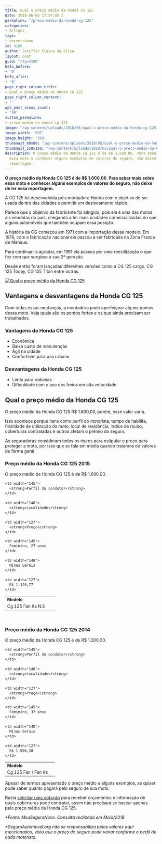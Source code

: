 ```yaml
---
title: Qual o preço médio da Honda CG 125
date: 2018-06-05 17:54:05 Z
permalink: "/preco-medio-da-honda-cg-125"
categories:
- Artigos
tags:
- cornerstone
id: 4186
author: Jeniffer Elaina da Silva
layout: post
guid: "/?p=4186"
hefo_before:
- '0'
hefo_after:
- '0'
page_right_column_title:
- Qual o preço médio da Honda CG 125
page_right_column_content:
- ''
wpb_post_views_count:
- '80'
custom_permalink:
- preco-medio-da-honda-cg-125
image: "/wp-content/uploads/2018/05/qual-o-preco-medio-da-honda-cg-125.jpg"
image_width: '997'
image_height: '768'
thumbnail_80x80: "/wp-content/uploads/2018/05/qual-o-preco-medio-da-honda-cg-125-80x80.jpg"
thumbnail_150x150: "/wp-content/uploads/2018/05/qual-o-preco-medio-da-honda-cg-125-150x150.jpg"
description: O preço médio da Honda CG 125 é de R$ 1.600,00. Para saber mais sobre
  essa moto e conhecer alguns exemplos de valores do seguro, não deixe de ler essa
  reportagem.
---
```


**O preço médio da Honda CG 125 é de R$ 1.600,00. Para saber mais sobre essa moto e conhecer alguns exemplos de valores do seguro, não deixe de ler essa reportagem.** 

A CG 125 foi desenvolvida pela montadora Honda com o objetivo de ser usada dentro das cidades e permitir um deslocamento rápido.

Parece que o objetivo da fabricante foi atingido, pois ela é uma das motos ais vendidas do país, chegando a ter mais unidades comercializadas do que alguns automóveis que também ocupam essa posição.

A história da CG começou em 1971 com a importação desse modelo. Em 1976, com a fabricação nacional ela passou a ser fabricada na Zona Franca de Manaus.

Para continuar a agradar, em 1981 ela passou por uma reestilização o que fez com que surgisse a sua 2ª geração.

Desde então foram lançadas diferentes versões como a CG 125 cargo, CG 125 Today, CG 125 Titan entre outras.

[<img class="aligncenter wp-image-4187 size-large" title="Qual o preço médio da Honda CG 125" src="/wp-content/uploads/2018/05/qual-o-preco-medio-da-honda-cg-125-700x539.jpg" alt="Qual o preço médio da Honda CG 125" width="700" height="539" srcset="/wp-content/uploads/2018/05/qual-o-preco-medio-da-honda-cg-125-700x539.jpg 700w, /wp-content/uploads/2018/05/qual-o-preco-medio-da-honda-cg-125-250x193.jpg 250w, /wp-content/uploads/2018/05/qual-o-preco-medio-da-honda-cg-125-768x592.jpg 768w, /wp-content/uploads/2018/05/qual-o-preco-medio-da-honda-cg-125-120x92.jpg 120w, /wp-content/uploads/2018/05/qual-o-preco-medio-da-honda-cg-125.jpg 997w" sizes="(max-width: 700px) 100vw, 700px" />](/wp-content/uploads/2018/05/qual-o-preco-medio-da-honda-cg-125.jpg)

## Vantagens e desvantagens da Honda CG 125

Com todas essas mudanças, a montadora pode aperfeiçoar alguns pontos dessa moto. Veja quais são os pontos fortes e os que ainda precisam ser trabalhados.

### **Vantagens da Honda CG 125**

  * Econômica
  * Baixa custo de manutenção
  * Ágil na cidade
  * Confortável para uso urbano

### **Desvantagens da Honda CG 125**

  * Lenta para rodovias
  * Dificuldade com o uso dos freios em alta velocidade

## Qual o preço médio da Honda CG 125

O preço médio da Honda CG 125 R$ 1.600,00, porém, esse valor varia.

Isso acontece porque itens como perfil do motorista, tempo de habilita, finalidade de utilização do moto, local de residência, índice de roubo, coberturas contratadas e outros afetam o prêmio do seguro.

As seguradoras consideram todos os riscos para estipular o preço para proteger a moto, por isso que se fala em média quando tratamos de valores de forma geral.

### Preço médio da Honda CG 125 2015

O preço médio da Honda CG 125 é de R$ 1.000,00.

<table width="572">
  <tr>
    <td width="152">
      <strong>Modelo</strong>
    </td>
    
    <td width="145">
      <strong>Perfil do condutor</strong>
    </td>
    
    <td width="148">
      <strong>Localidade</strong>
    </td>
    
    <td width="127">
      <strong>Preço</strong>
    </td>
  </tr>
  
  <tr>
    <td width="152">
      Cg 125 Fan Ks N.S
    </td>
    
    <td width="145">
      Feminino, 27 anos
    </td>
    
    <td width="148">
      Minas Gerais
    </td>
    
    <td width="127">
      R$ 1.126,77
    </td>
  </tr>
</table>

&nbsp;

### Preço médio da Honda CG 125 2014

O preço médio da Honda CG 125 é de R$ 1.300,00.

<table width="572">
  <tr>
    <td width="152">
      <strong>Modelo</strong>
    </td>
    
    <td width="145">
      <strong>Perfil do condutor</strong>
    </td>
    
    <td width="148">
      <strong>Localidade</strong>
    </td>
    
    <td width="127">
      <strong>Preço</strong>
    </td>
  </tr>
  
  <tr>
    <td width="152">
      Cg 125 Fan / Fan Ks
    </td>
    
    <td width="145">
      Feminino, 37 anos
    </td>
    
    <td width="148">
      Minas Gerais
    </td>
    
    <td width="127">
      R$ 1.906,38
    </td>
  </tr>
</table>

Apesar de termos apresentado o preço médio e alguns exemplos, se quiser pode saber quanto pagará pelo seguro de sua moto.

Basta <a href="/cotacao-de-seguro" target="_blank" rel="noopener">solicitar uma cotação</a> para receber orçamentos e informação de quais coberturas pode contratar, assim não precisará se basear apenas pelo preço médio da Honda CG 125.

_*Fonte: MeuSeguroNovo. Consulta realizada em Maio/2018_

_*SeguroAutomovel.org não se responsabiliza pelos valores aqui mencionados, visto que o preço do seguro pode variar conforme o perfil de cada motorista._